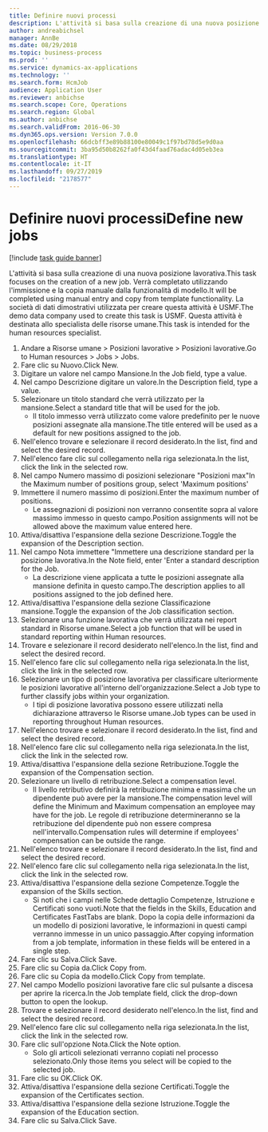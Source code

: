 ```yaml
---
title: Definire nuovi processi
description: L'attività si basa sulla creazione di una nuova posizione lavorativa.
author: andreabichsel
manager: AnnBe
ms.date: 08/29/2018
ms.topic: business-process
ms.prod: ''
ms.service: dynamics-ax-applications
ms.technology: ''
ms.search.form: HcmJob
audience: Application User
ms.reviewer: anbichse
ms.search.scope: Core, Operations
ms.search.region: Global
ms.author: anbichse
ms.search.validFrom: 2016-06-30
ms.dyn365.ops.version: Version 7.0.0
ms.openlocfilehash: 66dcbff3e89b88100e80049c1f97bd78d5e9d0aa
ms.sourcegitcommit: 3ba95d50b8262fa0f43d4faad76adac4d05eb3ea
ms.translationtype: HT
ms.contentlocale: it-IT
ms.lasthandoff: 09/27/2019
ms.locfileid: "2178577"
---
```

# <a name="define-new-jobs"></a><span data-ttu-id="3da42-103">Definire nuovi processi</span><span class="sxs-lookup"><span data-stu-id="3da42-103">Define new jobs</span></span>

[!include [task guide banner](../../includes/task-guide-banner.md)]

<span data-ttu-id="3da42-104">L'attività si basa sulla creazione di una nuova posizione lavorativa.</span><span class="sxs-lookup"><span data-stu-id="3da42-104">This task focuses on the creation of a new job.</span></span> <span data-ttu-id="3da42-105">Verrà completato utilizzando l'immissione e la copia manuale dalla funzionalità di modello.</span><span class="sxs-lookup"><span data-stu-id="3da42-105">It will be completed using manual entry and copy from template functionality.</span></span> <span data-ttu-id="3da42-106">La società di dati dimostrativi utilizzata per creare questa attività è USMF.</span><span class="sxs-lookup"><span data-stu-id="3da42-106">The demo data company used to create this task is USMF.</span></span> <span data-ttu-id="3da42-107">Questa attività è destinata allo specialista delle risorse umane.</span><span class="sxs-lookup"><span data-stu-id="3da42-107">This task is intended for the human resources specialist.</span></span>

1. <span data-ttu-id="3da42-108">Andare a Risorse umane > Posizioni lavorative > Posizioni lavorative.</span><span class="sxs-lookup"><span data-stu-id="3da42-108">Go to Human resources > Jobs > Jobs.</span></span>
2. <span data-ttu-id="3da42-109">Fare clic su Nuovo.</span><span class="sxs-lookup"><span data-stu-id="3da42-109">Click New.</span></span>
3. <span data-ttu-id="3da42-110">Digitare un valore nel campo Mansione.</span><span class="sxs-lookup"><span data-stu-id="3da42-110">In the Job field, type a value.</span></span>
4. <span data-ttu-id="3da42-111">Nel campo Descrizione digitare un valore.</span><span class="sxs-lookup"><span data-stu-id="3da42-111">In the Description field, type a value.</span></span>
5. <span data-ttu-id="3da42-112">Selezionare un titolo standard che verrà utilizzato per la mansione.</span><span class="sxs-lookup"><span data-stu-id="3da42-112">Select a standard title that will be used for the job.</span></span> 
    * <span data-ttu-id="3da42-113">Il titolo immesso verrà utilizzato come valore predefinito per le nuove posizioni assegnate alla mansione.</span><span class="sxs-lookup"><span data-stu-id="3da42-113">The title entered will be used as a default for new positions assigned to the job.</span></span>  
6. <span data-ttu-id="3da42-114">Nell'elenco trovare e selezionare il record desiderato.</span><span class="sxs-lookup"><span data-stu-id="3da42-114">In the list, find and select the desired record.</span></span>
7. <span data-ttu-id="3da42-115">Nell'elenco fare clic sul collegamento nella riga selezionata.</span><span class="sxs-lookup"><span data-stu-id="3da42-115">In the list, click the link in the selected row.</span></span>
8. <span data-ttu-id="3da42-116">Nel campo Numero massimo di posizioni selezionare "Posizioni max"</span><span class="sxs-lookup"><span data-stu-id="3da42-116">In the Maximum number of positions group, select 'Maximum positions'</span></span>
9. <span data-ttu-id="3da42-117">Immettere il numero massimo di posizioni.</span><span class="sxs-lookup"><span data-stu-id="3da42-117">Enter the maximum number of positions.</span></span> 
    * <span data-ttu-id="3da42-118">Le assegnazioni di posizioni non verranno consentite sopra al valore massimo immesso in questo campo.</span><span class="sxs-lookup"><span data-stu-id="3da42-118">Position assignments will not be allowed above the maximum value entered here.</span></span>  
10. <span data-ttu-id="3da42-119">Attiva/disattiva l'espansione della sezione Descrizione.</span><span class="sxs-lookup"><span data-stu-id="3da42-119">Toggle the expansion of the Description section.</span></span>
11. <span data-ttu-id="3da42-120">Nel campo Nota immettere "Immettere una descrizione standard per la posizione lavorativa.</span><span class="sxs-lookup"><span data-stu-id="3da42-120">In the Note field, enter 'Enter a standard description for the Job.</span></span>
    * <span data-ttu-id="3da42-121">La descrizione viene applicata a tutte le posizioni assegnate alla mansione definita in questo campo.</span><span class="sxs-lookup"><span data-stu-id="3da42-121">The description applies to all positions assigned to the job defined here.</span></span>  
12. <span data-ttu-id="3da42-122">Attiva/disattiva l'espansione della sezione Classificazione mansione.</span><span class="sxs-lookup"><span data-stu-id="3da42-122">Toggle the expansion of the Job classification section.</span></span>
13. <span data-ttu-id="3da42-123">Selezionare una funzione lavorativa che verrà utilizzata nei report standard in Risorse umane.</span><span class="sxs-lookup"><span data-stu-id="3da42-123">Select a job function that will be used in standard reporting within Human resources.</span></span>
14. <span data-ttu-id="3da42-124">Trovare e selezionare il record desiderato nell'elenco.</span><span class="sxs-lookup"><span data-stu-id="3da42-124">In the list, find and select the desired record.</span></span>
15. <span data-ttu-id="3da42-125">Nell'elenco fare clic sul collegamento nella riga selezionata.</span><span class="sxs-lookup"><span data-stu-id="3da42-125">In the list, click the link in the selected row.</span></span>
16. <span data-ttu-id="3da42-126">Selezionare un tipo di posizione lavorativa per classificare ulteriormente le posizioni lavorative all'interno dell'organizzazione.</span><span class="sxs-lookup"><span data-stu-id="3da42-126">Select a Job type to further classify jobs within your organization.</span></span> 
    * <span data-ttu-id="3da42-127">I tipi di posizione lavorativa possono essere utilizzati nella dichiarazione attraverso le Risorse umane.</span><span class="sxs-lookup"><span data-stu-id="3da42-127">Job types can be used in reporting throughout Human resources.</span></span>  
17. <span data-ttu-id="3da42-128">Nell'elenco trovare e selezionare il record desiderato.</span><span class="sxs-lookup"><span data-stu-id="3da42-128">In the list, find and select the desired record.</span></span>
18. <span data-ttu-id="3da42-129">Nell'elenco fare clic sul collegamento nella riga selezionata.</span><span class="sxs-lookup"><span data-stu-id="3da42-129">In the list, click the link in the selected row.</span></span>
19. <span data-ttu-id="3da42-130">Attiva/disattiva l'espansione della sezione Retribuzione.</span><span class="sxs-lookup"><span data-stu-id="3da42-130">Toggle the expansion of the Compensation section.</span></span>
20. <span data-ttu-id="3da42-131">Selezionare un livello di retribuzione.</span><span class="sxs-lookup"><span data-stu-id="3da42-131">Select a compensation level.</span></span>
    * <span data-ttu-id="3da42-132">Il livello retributivo definirà la retribuzione minima e massima che un dipendente può avere per la mansione.</span><span class="sxs-lookup"><span data-stu-id="3da42-132">The compensation level will define the Minimum and Maximum compensation an employee may have for the job.</span></span> <span data-ttu-id="3da42-133">Le regole di retribuzione determineranno se la retribuzione del dipendente può non essere compresa nell'intervallo.</span><span class="sxs-lookup"><span data-stu-id="3da42-133">Compensation rules will determine if employees' compensation can be outside the range.</span></span>  
21. <span data-ttu-id="3da42-134">Nell'elenco trovare e selezionare il record desiderato.</span><span class="sxs-lookup"><span data-stu-id="3da42-134">In the list, find and select the desired record.</span></span>
22. <span data-ttu-id="3da42-135">Nell'elenco fare clic sul collegamento nella riga selezionata.</span><span class="sxs-lookup"><span data-stu-id="3da42-135">In the list, click the link in the selected row.</span></span>
23. <span data-ttu-id="3da42-136">Attiva/disattiva l'espansione della sezione Competenze.</span><span class="sxs-lookup"><span data-stu-id="3da42-136">Toggle the expansion of the Skills section.</span></span>
    * <span data-ttu-id="3da42-137">Si noti che i campi nelle Schede dettaglio Competenze, Istruzione e Certificati sono vuoti.</span><span class="sxs-lookup"><span data-stu-id="3da42-137">Note that the fields in the Skills, Education and Certificates FastTabs are blank.</span></span> <span data-ttu-id="3da42-138">Dopo la copia delle informazioni da un modello di posizioni lavorative, le informazioni in questi campi verranno immesse in un unico passaggio.</span><span class="sxs-lookup"><span data-stu-id="3da42-138">After copying information from a job template, information in these fields will be entered in a single step.</span></span>   
24. <span data-ttu-id="3da42-139">Fare clic su Salva.</span><span class="sxs-lookup"><span data-stu-id="3da42-139">Click Save.</span></span>
25. <span data-ttu-id="3da42-140">Fare clic su Copia da.</span><span class="sxs-lookup"><span data-stu-id="3da42-140">Click Copy from.</span></span>
26. <span data-ttu-id="3da42-141">Fare clic su Copia da modello.</span><span class="sxs-lookup"><span data-stu-id="3da42-141">Click Copy from template.</span></span>
27. <span data-ttu-id="3da42-142">Nel campo Modello posizioni lavorative fare clic sul pulsante a discesa per aprire la ricerca.</span><span class="sxs-lookup"><span data-stu-id="3da42-142">In the Job template field, click the drop-down button to open the lookup.</span></span>
28. <span data-ttu-id="3da42-143">Trovare e selezionare il record desiderato nell'elenco.</span><span class="sxs-lookup"><span data-stu-id="3da42-143">In the list, find and select the desired record.</span></span>
29. <span data-ttu-id="3da42-144">Nell'elenco fare clic sul collegamento nella riga selezionata.</span><span class="sxs-lookup"><span data-stu-id="3da42-144">In the list, click the link in the selected row.</span></span>
30. <span data-ttu-id="3da42-145">Fare clic sull'opzione Nota.</span><span class="sxs-lookup"><span data-stu-id="3da42-145">Click the Note option.</span></span>
    * <span data-ttu-id="3da42-146">Solo gli articoli selezionati verranno copiati nel processo selezionato.</span><span class="sxs-lookup"><span data-stu-id="3da42-146">Only those items you select will be copied to the selected job.</span></span>    
31. <span data-ttu-id="3da42-147">Fare clic su OK.</span><span class="sxs-lookup"><span data-stu-id="3da42-147">Click OK.</span></span>
32. <span data-ttu-id="3da42-148">Attiva/disattiva l'espansione della sezione Certificati.</span><span class="sxs-lookup"><span data-stu-id="3da42-148">Toggle the expansion of the Certificates section.</span></span>
33. <span data-ttu-id="3da42-149">Attiva/disattiva l'espansione della sezione Istruzione.</span><span class="sxs-lookup"><span data-stu-id="3da42-149">Toggle the expansion of the Education section.</span></span>
34. <span data-ttu-id="3da42-150">Fare clic su Salva.</span><span class="sxs-lookup"><span data-stu-id="3da42-150">Click Save.</span></span>

